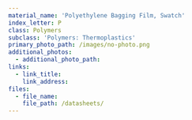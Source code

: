 ```yaml
---
material_name: 'Polyethylene Bagging Film, Swatch'
index_letter: P
class: Polymers
subclass: 'Polymers: Thermoplastics'
primary_photo_path: /images/no-photo.png
additional_photos:
  - additional_photo_path:
links:
  - link_title:
    link_address:
files:
  - file_name:
    file_path: /datasheets/
---
```




